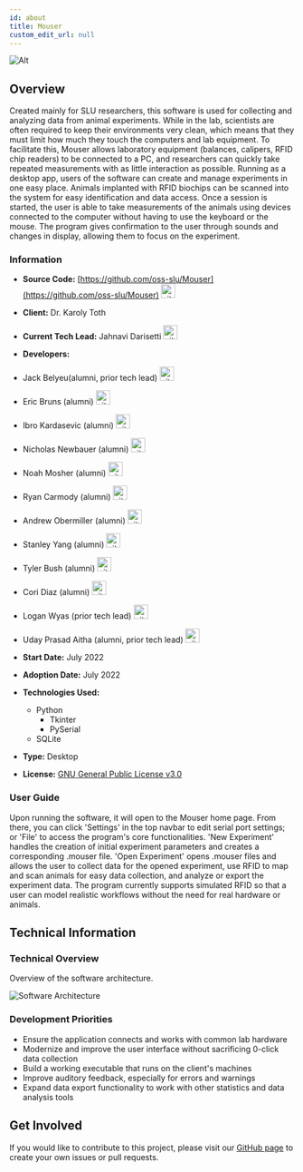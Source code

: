 ```yaml
---
id: about
title: Mouser
custom_edit_url: null
---
```


![Alt](100x100.png)

## Overview

Created mainly for SLU researchers, this software is used for collecting and analyzing data from animal experiments. While in the lab, scientists are often required to keep their environments very clean, which means that they must limit how much they touch the computers and lab equipment. To facilitate this, Mouser allows laboratory equipment (balances, calipers, RFID chip readers) to be connected to a PC, and researchers can quickly take repeated measurements with as little interaction as possible. Running as a desktop app, users of the software can create and manage experiments in one easy place. Animals implanted with RFID biochips can be scanned into the system for easy identification and data access. Once a session is started, the user is able to take measurements of the animals using devices connected to the computer without having to use the keyboard or the mouse. The program gives confirmation to the user through sounds and changes in display, allowing them to focus on the experiment.

### Information

- **Source Code:** [https://github.com/oss-slu/Mouser](https://github.com/oss-slu/Mouser) [<img src="/img/git-alt.svg" alt="git" width="25" height="25" />](https://github.com/oss-slu/Mouser)
- **Client:** Dr. Karoly Toth
- **Current Tech Lead:** Jahnavi Darisetti [<img src="/img/github.svg" alt="github" width="25" height="25" />](https://github.com/Jahnavidarisetti)
- **Developers:**
 - Jack Belyeu(alumni, prior tech lead) [<img src="/img/github.svg" alt="github" width="25" height="25" />](https://github.com/jackbelyeu)
  - Eric Bruns (alumni) [<img src="/img/github.svg" alt="github" width="25" height="25" />](http://github.com/Ebruns4)
  - Ibro Kardasevic (alumni) [<img src="/img/github.svg" alt="github" width="25" height="25" />](https://github.com/ikardasevic)
  - Nicholas Newbauer (alumni) [<img src="/img/github.svg" alt="github" width="25" height="25" />](https://github.com/NNewbauer)
  - Noah Mosher (alumni) [<img src="/img/github.svg" alt="github" width="25" height="25" />](https://github.com/moshernoah)
  - Ryan Carmody (alumni) [<img src="/img/github.svg" alt="github" width="25" height="25" />](https://github.com/rc10283)
  - Andrew Obermiller (alumni) [<img src="/img/github.svg" alt="github" width="25" height="25" />](https://github.com/aobermiller)
  - Stanley Yang (alumni) [<img src="/img/github.svg" alt="github" width="25" height="25" />](https://github.com/stanleyyang2001)
  - Tyler Bush (alumni) [<img src="/img/github.svg" alt="github" width="25" height="25" />](https://github.com/tbush03)
  - Cori Diaz (alumni) [<img src="/img/github.svg" alt="github" width="25" height="25" />](https://github.com/coridiaz)
  - Logan Wyas (prior tech lead) [<img src="/img/github.svg" alt="github" width="25" height="25" />](https://github.com/loganwyas)
  - Uday Prasad Aitha (alumni, prior tech lead) [<img src="/img/github.svg" alt="github" width="25" height="25" />](https://github.com/aithaprasad)

- **Start Date:** July 2022
- **Adoption Date:** July 2022
- **Technologies Used:**
  - Python
    - Tkinter
    - PySerial
  - SQLite
- **Type:** Desktop
- **License:** [GNU General Public License v3.0](https://opensource.org/license/gpl-3-0/)

### User Guide

Upon running the software, it will open to the Mouser home page. From there, you can click 'Settings' in the top navbar to edit serial port settings; or 'File' to access the program's core functionalities. 'New Experiment' handles the creation of initial experiment parameters and creates a corresponding .mouser file. 'Open Experiment' opens .mouser files and allows the user to collect data for the opened experiment, use RFID to map and scan animals for easy data collection, and analyze or export the experiment data. The program currently supports simulated RFID so that a user can model realistic workflows without the need for real hardware or animals.

## Technical Information

### Technical Overview

Overview of the software architecture.

![Software Architecture](architecture.png)

### Development Priorities

- Ensure the application connects and works with common lab hardware
- Modernize and improve the user interface without sacrificing 0-click data collection
- Build a working executable that runs on the client's machines
- Improve auditory feedback, especially for errors and warnings
- Expand data export functionality to work with other statistics and data analysis tools

## Get Involved

If you would like to contribute to this project, please visit our [GitHub page](https://github.com/oss-slu/Mouser) to create your own issues or pull requests.
